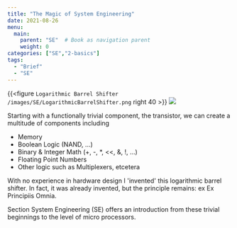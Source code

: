 ```yaml
---
title: "The Magic of System Engineering"
date: 2021-08-26
menu:
  main:
    parent: "SE"  # Book as navigation parent
    weight: 0
categories: ["SE","2-basics"]
tags:
  - "Brief"
  - "SE"
---
```

{{<figure `Logarithmic Barrel Shifter` `/images/SE/LogarithmicBarrelShifter.png` right 40 >}}
![](LogarithmicBarrelShifter.png)

Starting with a functionally trivial 
component, the transistor, we can 
create a multitude of components including

* Memory
* Boolean Logic (NAND, ...)
* Binary & Integer Math (+, -, *, <<, &, !, ...)
* Floating Point Numbers
* Other logic such as Multiplexers, etcetera

With no experience in hardware design I 'invented' this logarithmic barrel shifter. In fact, it was already invented, but the principle remains: ex Ex Principiis Omnia.

Section System Engineering (SE) offers an introduction from these trivial beginnings to the level of micro processors.

